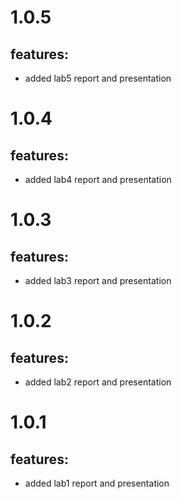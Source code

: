 # 1.0.5

## features:

- added lab5 report and presentation

# 1.0.4

## features:

- added lab4 report and presentation

# 1.0.3

## features:

- added lab3 report and presentation

# 1.0.2

## features:

- added lab2 report and presentation

# 1.0.1

## features:

- added lab1 report and presentation
